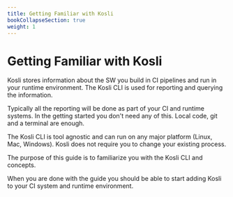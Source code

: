```yaml
---
title: Getting Familiar with Kosli
bookCollapseSection: true
weight: 1
---
```


# Getting Familiar with Kosli

Kosli stores information about the SW you build in CI pipelines
and run in your runtime environment. The Kosli CLI is used for reporting
and querying the information.

Typically all the reporting will be done as part of your CI and runtime systems.
In the getting started you don't need any of this. Local code, git and a terminal are enough.

The Kosli CLI is tool agnostic and can run on any major platform (Linux, Mac, Windows).
Kosli does not require you to change your existing process.

The purpose of this guide is to familiarize you with the Kosli CLI and concepts.

When you are done with the guide you should be able to start adding Kosli to
your CI system and runtime environment.
